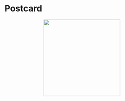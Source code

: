 # Postcard

<p align="middle">
  <img src="../master/app/src/main/res/portrait1.jpg" width="250" />
</p>
